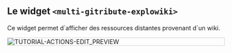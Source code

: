 
## Le widget `<multi-gitribute-explowiki>`

Ce widget permet d´afficher des ressources distantes provenant d´un wiki.

<div style="border: thin solid lightgrey;">
  <img
    alt="TUTORIAL-ACTIONS-EDIT_PREVIEW"
    src="https://raw.githubusercontent.com/multi-coop/gitribute-documentation-content/main/images/screenshots/explowiki-preview-01.png"
    />
</div>
